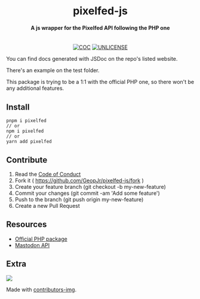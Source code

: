 <h1 align="center">pixelfed-js</h1>
<h4 align="center">A js wrapper for the Pixelfed API following the PHP one</h4>
<p align="center">
  <br />
    <a href="https://github.com/GeopJr/pixelfed-js/blob/main/CODE_OF_CONDUCT.md"><img src="https://img.shields.io/badge/Contributor%20Covenant-v2.0%20adopted-ff69b4.svg?style=for-the-badge&labelColor=f8eae3" alt="COC" /></a>
    <a href="https://github.com/GeopJr/pixelfed-js/blob/main/UNLICENSE"><img src="https://img.shields.io/badge/LICENSE-UNLICENSE-000000.svg?style=for-the-badge&labelColor=f8eae3" alt="UNLICENSE" /></a>
</p>

You can find docs generated with JSDoc on the repo's listed website.

There's an example on the test folder.

This package is trying to be a 1:1 with the official PHP one, so there won't be any additional features.

## Install

```
pnpm i pixelfed
// or
npm i pixelfed
// or
yarn add pixelfed
```

## Contribute

1. Read the [Code of Conduct](https://github.com/GeopJr/pixelfed-js/blob/main/CODE_OF_CONDUCT.md)
2. Fork it ( https://github.com/GeopJr/pixelfed-js/fork )
3. Create your feature branch (git checkout -b my-new-feature)
4. Commit your changes (git commit -am 'Add some feature')
5. Push to the branch (git push origin my-new-feature)
6. Create a new Pull Request

## Resources

- [Official PHP package](https://github.com/dansup/pixelfed-php)
- [Mastodon API](https://docs.joinmastodon.org/methods/apps/)

## Extra

<a href="https://github.com/GeopJr/pixelfed-js/graphs/contributors">
  <img src="https://contrib.rocks/image?repo=GeopJr/pixelfed-js" />
</a>

Made with [contributors-img](https://contrib.rocks).
